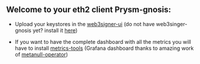 ## Welcome to your eth2 client Prysm-gnosis:

- Upload your keystores in the [web3signer-ui](http://ui.web3signer-gnosis.dappnode?signer_url=http://web3signer.web3signer-gnosis.dappnode:9000) (do not have web3singer-gnosis yet? install it [here](http://my.dappnode/#/installer/web3signer-gnosis.dnp.dappnode.eth))

- If you want to have the complete dashboard with all the metrics you will have to install [metrics-tools](http://my.dappnode/#/installer/metrics-tools.dnp.dappnode.eth) (Grafana dashboard thanks to amazing work of [metanull-operator](https://github.com/metanull-operator/eth2-grafana))
